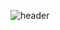 ![header](https://capsule-render.vercel.app/api?type=cylinder&color=auto&height=300&section=header&text=MIN's%20GitHub&fontSize=90)
